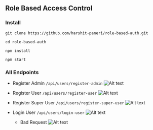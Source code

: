 ## Role Based Access Control 

### Install

``` git clone https://github.com/harshit-paneri/role-based-auth.git ```

``` cd role-based-auth ```

``` npm install ```

``` npm start ```

 ### All Endpoints

 - Register Admin
  ``/api/users/register-admin``
  ![Alt text](image/register-admin.png)

- Register User
  ``/api/users/register-user``
  ![Alt text](image/register-user.png)

- Register Super User
  ``/api/users/register-super-user``
  ![Alt text](image/register-super-user.png)

- Login User
  ``/api/users/login-user``
  ![Alt text](image/login-user.png)
  - Bad Request
  ![Alt text](image/login-user-bad-request.png)
